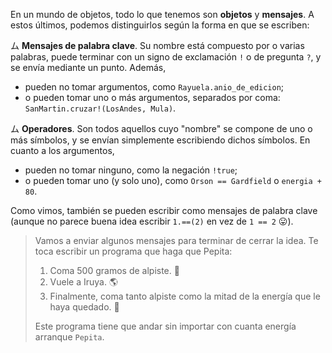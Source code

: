 En un mundo de objetos, todo lo que tenemos son **objetos** y **mensajes**. A estos últimos, podemos distinguirlos según la forma en que se escriben:

ム **Mensajes de palabra clave**. Su nombre está compuesto por o varias palabras, puede terminar con un signo de exclamación `!` o de pregunta `?`, y se envía mediante un punto. Además,

* pueden no tomar argumentos, como `Rayuela.anio_de_edicion`;
* o pueden tomar uno o más argumentos, separados por coma: `SanMartin.cruzar!(LosAndes, Mula)`.

ム **Operadores**. Son todos aquellos cuyo "nombre" se compone de uno o más símbolos, y se envían simplemente escribiendo dichos símbolos. En cuanto a los argumentos,

* pueden no tomar ninguno, como la negación `!true`;
* o pueden tomar uno (y solo uno), como `Orson == Gardfield` o `energia + 80`.

Como vimos, también se pueden escribir como mensajes de palabra clave (aunque no parece buena idea escribir `1.==(2)` en vez de `1 == 2` :stuck_out_tongue:).

> Vamos a enviar algunos mensajes para terminar de cerrar la idea. Te toca escribir un programa que haga que Pepita:
>  
> 1. Coma 500 gramos de alpiste. :rice:
> 1. Vuele a Iruya. :earth_americas:
> 1. Finalmente, coma tanto alpiste como la mitad de la energía que le haya quedado.  :rice:
> 
> Este programa tiene que andar sin importar con cuanta energía arranque `Pepita`.